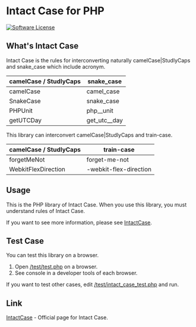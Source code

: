 # Intact Case for PHP

[![Software License](https://img.shields.io/badge/license-MIT-brightgreen.svg?style=flat-square)](LICENSE.txt)

## What's Intact Case

Intact Case is the rules for interconverting naturally camelCase|StudlyCaps and snake_case which include acronym.

camelCase / StudlyCaps|snake_case
----|----
camelCase|camel_case
SnakeCase|snake_case
PHPUnit|php__unit
getUTCDay|get_utc__day

This library can interconvert camelCase|StudlyCaps and train-case.

camelCase / StudlyCaps|train-case
----|----
forgetMeNot|forget-me-not
WebkitFlexDirection|-webkit-flex-direction

## Usage

This is the PHP library of Intact Case. When you use this library, you must understand rules of Intact Case.

If you want to see more information, please see [IntactCase](http://lab.kochlein.com/IntactCase).

## Test Case

You can test this library on a browser.

1. Open [/test/test.php](https://github.com/StewEucen/intact-case-php-/blob/master/test/test.php) on a browser.
2. See console in a developer tools of each browser.

If you want to test other cases, edit [/test/intact_case_test.php](https://github.com/StewEucen/intact-case-php-/blob/master/test/intact_case_test.php) and run.

## Link

[IntactCase](http://lab.kochlein.com/IntactCase) - Official page for Intact Case.
